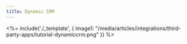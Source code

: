 ```yaml
---
title: Dynamic CRM
---
```

<%= include('./_template', {
  image1: "/media/articles/integrations/third-party-apps/tutorial-dynamiccrm.png"
}) %>
